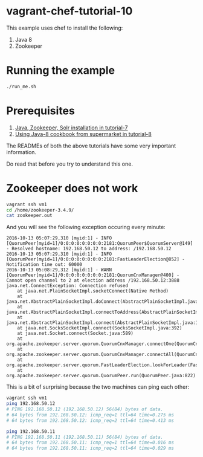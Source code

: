 # vagrant-chef-tutorial-10

This example uses chef to install the following:

1. Java 8
2. Zookeeper


# Running the example

```bash
./run_me.sh
```

# Prerequisites

1. [Java, Zookeeper, Solr installation in tutorial-7](../tutorial-7)
2. [Using Java-8 cookbook from supermarket in tutorial-8](../tutorial-8)

The READMEs of both the above tutorials have some very important information.

Do read that before you try to understand this one.


# Zookeeper does not work

```bash
vagrant ssh vm1
cd /home/zookeeper-3.4.9/
cat zookeeper.out
```

And you will see the following exception occuring every minute:
```
2016-10-13 05:07:29,310 [myid:1] - INFO  [QuorumPeer[myid=1]/0:0:0:0:0:0:0:0:2181:QuorumPeer$QuorumServer@149] - Resolved hostname: 192.168.50.12 to address: /192.168.50.12
2016-10-13 05:07:29,310 [myid:1] - INFO  [QuorumPeer[myid=1]/0:0:0:0:0:0:0:0:2181:FastLeaderElection@852] - Notification time out: 60000
2016-10-13 05:08:29,312 [myid:1] - WARN  [QuorumPeer[myid=1]/0:0:0:0:0:0:0:0:2181:QuorumCnxManager@400] - Cannot open channel to 2 at election address /192.168.50.12:3888
java.net.ConnectException: Connection refused
	at java.net.PlainSocketImpl.socketConnect(Native Method)
	at java.net.AbstractPlainSocketImpl.doConnect(AbstractPlainSocketImpl.java:350)
	at java.net.AbstractPlainSocketImpl.connectToAddress(AbstractPlainSocketImpl.java:206)
	at java.net.AbstractPlainSocketImpl.connect(AbstractPlainSocketImpl.java:188)
	at java.net.SocksSocketImpl.connect(SocksSocketImpl.java:392)
	at java.net.Socket.connect(Socket.java:589)
	at org.apache.zookeeper.server.quorum.QuorumCnxManager.connectOne(QuorumCnxManager.java:381)
	at org.apache.zookeeper.server.quorum.QuorumCnxManager.connectAll(QuorumCnxManager.java:426)
	at org.apache.zookeeper.server.quorum.FastLeaderElection.lookForLeader(FastLeaderElection.java:843)
	at org.apache.zookeeper.server.quorum.QuorumPeer.run(QuorumPeer.java:822)
```

This is a bit of surprising because the two machines can ping each other:
```bash
vagrant ssh vm1
ping 192.168.50.12
# PING 192.168.50.12 (192.168.50.12) 56(84) bytes of data.
# 64 bytes from 192.168.50.12: icmp_req=1 ttl=64 time=0.275 ms
# 64 bytes from 192.168.50.12: icmp_req=2 ttl=64 time=0.413 ms

ping 192.168.50.11
# PING 192.168.50.11 (192.168.50.11) 56(84) bytes of data.
# 64 bytes from 192.168.50.11: icmp_req=1 ttl=64 time=0.016 ms
# 64 bytes from 192.168.50.11: icmp_req=2 ttl=64 time=0.029 ms
```

